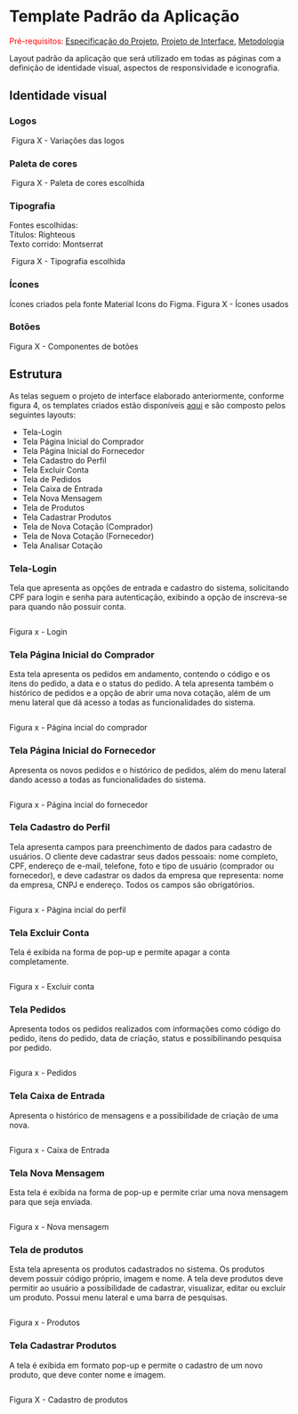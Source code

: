 # Template Padrão da Aplicação

<span style="color:red">Pré-requisitos: <a href="02-Especificação do Projeto.md"> Especificação do Projeto</a></span>, <a href="04-Projeto de Interface.md"> Projeto de Interface</a>, <a href="03-Metodologia.md"> Metodologia</a>

Layout padrão da aplicação que será utilizado em todas as páginas com a definição de identidade visual, aspectos de responsividade e iconografia.

## Identidade visual

### Logos

<img src="/docs/img/Logos.jpg" alt="">
Figura X - Variações das logos

### Paleta de cores

<img src="/docs/img/Paleta de cores.jpg" alt="">
Figura X - Paleta de cores escolhida

### Tipografia

Fontes escolhidas:
<br>
Títulos: Righteous
<br>
Texto corrido: Montserrat

<img src="/docs/img/Tipografia.jpg" alt="">
Figura X - Tipografia escolhida

### Ícones

Ícones criados pela fonte Material Icons do Figma.
Figura X - Ícones usados

### Botões

Figura X - Componentes de botões

## Estrutura

As telas seguem o projeto de interface elaborado anteriormente, conforme figura 4, os templates criados estão disponíveis [aqui](https://www.figma.com/file/K8HQgg1yBrEB4vFAZjcok9/Grupo-02---HortiDot?type=design&node-id=0-1&mode=design&t=nYskAPViecFhBOiW-0) e são composto pelos seguintes layouts:

- Tela-Login
- Tela Página Inicial do Comprador
- Tela Página Inicial do Fornecedor
- Tela Cadastro do Perfil
- Tela Excluir Conta
- Tela de Pedidos
- Tela Caixa de Entrada
- Tela Nova Mensagem
- Tela de Produtos
- Tela Cadastrar Produtos 
- Tela de Nova Cotação (Comprador) 
- Tela de Nova Cotação (Fornecedor) 
- Tela Analisar Cotação
  
### Tela-Login

Tela que apresenta as opções de entrada e cadastro do sistema, solicitando CPF para login e senha para autenticação,  exibindo a opção de inscreva-se para quando não possuir conta.

<img src="/docs/img/tela-login.jpg" alt="">

Figura x - Login

### Tela Página Inicial do Comprador

Esta tela apresenta os pedidos em andamento, contendo o código e os itens do pedido, a data e o status do pedido. A tela apresenta também o histórico de pedidos e a opção de abrir uma nova cotação, além de um menu lateral que dá acesso a todas as funcionalidades do sistema.

<img src="/docs/img/tela-inicial.jpg" alt="">

Figura x - Página incial do comprador

### Tela Página Inicial do Fornecedor

Apresenta os novos pedidos e o histórico de pedidos, além do menu lateral dando acesso a todas as funcionalidades do sistema.

<img src="/docs/img/tela-inicial.jpg" alt="">

Figura x - Página incial do fornecedor

### Tela Cadastro do Perfil

Tela apresenta campos para preenchimento de dados para cadastro de usuários. O cliente deve cadastrar seus dados pessoais: nome completo, CPF, endereço de e-mail, telefone, foto e tipo de usuário (comprador ou fornecedor), e deve cadastrar os dados da empresa que representa: nome da empresa, CNPJ e endereço. Todos os campos são obrigatórios.

<img src="/docs/img/tela-cadastro-perfil.jpg" alt="">

Figura x - Página incial do perfil

### Tela Excluir Conta

Tela é exibida na forma de pop-up e permite apagar a conta completamente.

<img src="/docs/img/tela-excluir-perfil.jpg" alt="">

Figura x - Excluir conta

### Tela Pedidos

Apresenta todos os pedidos realizados com informações como código do pedido, itens do pedido, data de criação, status e possibilinando pesquisa por pedido.

<img src="/docs/img/tela-pedidos.jpg" alt="">

Figura x - Pedidos

### Tela Caixa de Entrada

Apresenta o histórico de mensagens e a possibilidade de criação de uma nova.

<img src="/docs/img/tela-caixa-entrada.jpg" alt="">

Figura x - Caixa de Entrada

### Tela Nova Mensagem

Esta tela é exibida na forma de pop-up e permite criar uma nova mensagem para que seja enviada.

<img src="/docs/img/tela-mensagem.jpg" alt="">

Figura x - Nova mensagem

### Tela de produtos

Esta tela apresenta os produtos cadastrados no sistema. Os produtos devem possuir código próprio, imagem e nome. A tela deve produtos deve permitir ao usuário a possibilidade de cadastrar, visualizar, editar ou excluir um produto. Possui menu lateral e uma barra de pesquisas.

<img src="/docs/img/tela-produtos.jpg" alt="">

Figura x - Produtos

### Tela Cadastrar Produtos

A tela é exibida em formato pop-up e permite o cadastro de um novo produto, que deve conter nome e imagem. 

<img src="/docs/img/tela-cadastro-produto.jpg" alt="">

Figura X - Cadastro de produtos 

###
